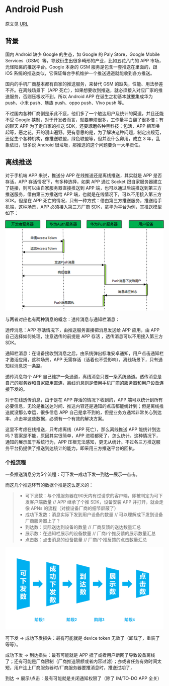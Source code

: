# Android Push

原文见 [URL](https://zhuanlan.zhihu.com/p/162944558)

## 背景

国内 Android 缺少 Google 的生态，如 Google 的 Paly Store，Google Mobile Services（GSM）等，导致衍生出很多畸形的产业，比如五花八门的 APP 市场，光怪陆离的推送平台。Google 本身的 GSM 服务是包含一套推送在里面的，跟 iOS 系统的推送类似，它保证每台手机维护一个推送通道就能收到各方推送。

国内的手机厂商基本都有自家的推送服务，来替代 GSM 的缺失，性能、用法参差不齐。在离线场景下（APP 死亡），如果想要收到推送，就必须接入对应厂家的推送服务，否则压根收不到。所以 Android APP 在诞生之初基本就要集成华为 push、小米 push、魅族 push、oppo push、Vivo push 等。

不过国内各种厂商倒是乐此不疲，他们多了一个触达用户及统计的渠道，并且还能不受 Google 挟制，对于开发者而言，就要麻烦很多，工作量平白翻了很多倍；有的聊天 APP 为了走自家的推送 SDK，还要琢磨各种黑科技：包活，APP 相互唤起等，恶之花，开的漫山遍野。更有意思的是，为了解决这种问题，制定出规范，还促生个各种机构，像推送联盟，绿色联盟等，但并没什么卵用，成立 3 年，乱象依旧，很多说 Android 很垃圾，那推送的这个问题要负一大半责任。

## 离线推送

对于手机端 APP 来说，推送分 APP 在线推送还是离线推送，其实就是 APP 是否存活，APP 存活情况下，有多种选择，如果 APP 通过 Socket 跟自家服务器建立了链接，则可以由自家服务器直接推送到 APP 端，也可以通过后端推送到第三方推送服务，借由第三方推送给 APP 端，也就是在线情况下，可以不用接入第三方 SDK。但是在 APP 死亡的情况，只有一种方式：借由第三方推送服务，推送给手机端，这种场景，APP 必须接入第三方厂商 SDK，拿华为平台为例，其推送模型如下：

![Push](../Resource/Push-Universal.webp)

与两者对应也有两种消息的概念：透传消息与通知栏消息：

透传消息：APP 存活情况下，由推送服务直接把消息发送给 APP 应用，由 APP 自己选择如何处理，注意透传的前提是 APP 存活 ，透传消息可以不用接入第三方 SDK。

通知栏消息：在设备接收到消息之后，由系统弹出标准安卓通知，用户点击通知栏才激活应用，这种场景，APP 无需存活（活着也不受影响），离线场景下，只有通知栏消息这一条路。

透传消息每个 APP 自己维护一条通道，离线消息只要一条系统通道。透传消息是自己的服务器和自家应用直连，离线消息则是借用手机厂商的服务器和用户设备连接下发的。

对于在线透传消息，由于是在 APP 存活的情况下收到的，APP 端可以统计到所有必要信息，无论是推送达时间、推送内容还是通知的点击都能统计到；但是离线推送就没那么幸运，很多信息 APP 自己是拿不到的，但是业务方通常非常关心到达率、点击率这些数据，必须有一个有效的解决方案。

这里不考虑在线推送，只考虑离线（APP 死亡），那么离线推送 APP 能统计到达吗？答案是不能，原因其实很简单，APP 进程都死了，怎么统计。这种情况下，通知的展示属于系统行为，APP 压根无法感知，更无从统计。不过各三方推送服务平台扔提供了推送到达统计的能力，即采用三方推送平台的回执。

### 个推流程

一条推送消息分为5个流程：可下发—成功下发—到达—展示—点击。

而这几个推送环节的数据个推是这么定义的：

>- 可下发数：与个推服务器在90天内有过请求的客户端，即被判定为可下发客户端数量 // APP 继承了个推 SDK，设备安装 APP 并打开，就会走像 APNs 的流程（对接设备厂商的细节屏蔽了）
>- 成功下发数：消息实际下发到用户设备的数量 // 可以理解成下发到设备厂商服务器上了？
>- 到达数：实际送达到设备的数量 // 厂商反馈的送达数量汇总
>- 展示数：在通知栏展示的设备数量 // 厂商/个推反馈的展示数量汇总
>- 点击数：点击消息的设备数量 // 厂商/个推反馈的点击数量汇总

![Push-step](../Resource/Push-Steps.png)

可下发 -> 成功下发损失：最有可能就是 device token 无效了（卸载了，重装了等等）。

成功下发 -> 到达损失：最有可能就是 APP 挂了或者用户断网了导致设备离线了；还有可能是厂商限制（厂商推送限额或者内容过滤）；亦或者任务有效时间太短，用户连上厂商服务器时/厂商服务器要推消息时，推送过期了，

到达 -> 展示/点击：最有可能就是关闭通知权限了（除了 IM/TO-DO APP 全关）
